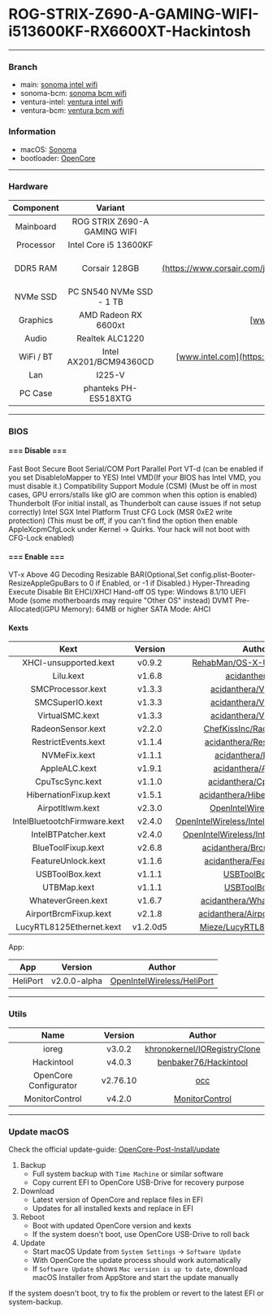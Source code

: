 # ROG-STRIX-Z690-A-GAMING-WIFI-i513600KF-RX6600XT-Hackintosh

---

### Branch

- main: [sonoma intel wifi](https://github.com/cuihairu/ROG-STRIX-Z690-A-GAMING-WIFI-i513600KF-RX6600XT-Hackintosh)
- sonoma-bcm: [sonoma bcm wifi](https://github.com/cuihairu/ROG-STRIX-Z690-A-GAMING-WIFI-i513600KF-RX6600XT-Hackintosh/tree/sonoma-bcm)
- ventura-intel: [ventura intel wifi](https://github.com/cuihairu/ROG-STRIX-Z690-A-GAMING-WIFI-i513600KF-RX6600XT-Hackintosh/tree/ventura-intel)
- ventura-bcm: [ventura bcm wifi](https://github.com/cuihairu/ROG-STRIX-Z690-A-GAMING-WIFI-i513600KF-RX6600XT-Hackintosh/tree/ventura-bcm)



### Information 

- macOS: [Sonoma](https://www.apple.com/macos/sonoma/)
- bootloader: [OpenCore](https://github.com/acidanthera/OpenCorePkg/releases/latest)

---


### Hardware

| Component    | Variant                      | Link                                                                                                                                           |
|:------------:|:----------------------------:|:----------------------------------------------------------------------------------------------------------------------------------------------:|
| Mainboard    | ROG STRIX Z690-A GAMING WIFI | [rog.asus.com](https://rog.asus.com/motherboards/rog-strix/rog-strix-z690-a-gaming-wifi-model/)                                                |
| Processor    | Intel Core i5 13600KF        | [ark.intel.com](https://ark.intel.com/content/www/us/en/ark/products/230494/intel-core-i5-13600kf-processor-24m-cache-up-to-5-10-ghz.html)     |
| DDR5 RAM     | Corsair 128GB                | [www.corsair.com](https://www.corsair.com/ja/zh/%E7%B1%BB%E5%88%AB/%E4%BA%A7%E5%93%81/%E5%86%85%E5%AD%98/VENGEANCE-LPX/p/CMK128GX4M4A2666C16)  |
| NVMe SSD     | PC SN540 NVMe SSD - 1 TB     | [www.westerndigital.com](www.westerndigital.com)                                                                                               |
| Graphics     | AMD Radeon RX 6600xt         | [www.amd.com](https://www.amd.com/en/products/graphics/amd-radeon-rx-6600-xt)                                                                  |
| Audio        | Realtek ALC1220              | [Supported-codecs](https://github.com/acidanthera/AppleALC/wiki/Supported-codecs)                                                              |
| WiFi / BT    | Intel AX201/BCM94360CD       | [www.intel.com](https://www.intel.com/content/www/us/en/products/sku/130293/intel-wifi-6-ax201-gig/specifications.html)                        |
| Lan          | I225-V                       |                                                                                                                                                |
| PC Case      | phanteks PH-ES518XTG         | [phanteks.cn](https://phanteks.cn/Evolv_Series/PH-ES518XTG)                                                                                    |


---

### BIOS 

#### === Disable ===
Fast Boot
Secure Boot
Serial/COM Port
Parallel Port
VT-d (can be enabled if you set DisableIoMapper to YES)
Intel VMD(If your BIOS has Intel VMD, you must disable it.)
Compatibility Support Module (CSM) (Must be off in most cases, GPU errors/stalls like gIO are common when this option is enabled)
Thunderbolt (For initial install, as Thunderbolt can cause issues if not setup correctly)
Intel SGX
Intel Platform Trust
CFG Lock (MSR 0xE2 write protection) (This must be off, if you can't find the option then enable AppleXcpmCfgLock under Kernel -> Quirks. Your hack will not boot with CFG-Lock enabled)

#### === Enable ===
VT-x
Above 4G Decoding
Resizable BAR(Optional,Set config.plist-Booter-ResizeAppleGpuBars to 0 if Enabled, or -1 if Disabled.)
Hyper-Threading
Execute Disable Bit
EHCI/XHCI Hand-off
OS type: Windows 8.1/10 UEFI Mode (some motherboards may require "Other OS" instead)
DVMT Pre-Allocated(iGPU Memory): 64MB or higher
SATA Mode: AHCI



#### Kexts

|             Kext             |   Version    |                            Author                            |
| :--------------------------: | :----------: | :----------------------------------------------------------: |
|    XHCI-unsupported.kext     |    v0.9.2    | [RehabMan/OS-X-USB-Inject-All](https://github.com/RehabMan/OS-X-USB-Inject-All/tree/master/XHCI-unsupported.kext) |
|          Lilu.kext           |    v1.6.8    | [acidanthera/Lilu](https://github.com/acidanthera/Lilu/releases) |
|      SMCProcessor.kext       |    v1.3.3    | [acidanthera/VirtualSMC](https://github.com/acidanthera/VirtualSMC/releases) |
|       SMCSuperIO.kext        |    v1.3.3    | [acidanthera/VirtualSMC](https://github.com/acidanthera/VirtualSMC/releases) |
|       VirtualSMC.kext        |    v1.3.3    | [acidanthera/VirtualSMC](https://github.com/acidanthera/VirtualSMC/releases) |
|      RadeonSensor.kext       |    v2.2.0    | [ChefKissInc/RadeonSensor](https://github.com/ChefKissInc/RadeonSensor/releases) |
|     RestrictEvents.kext      |    v1.1.4    | [acidanthera/RestrictEvents](https://github.com/acidanthera/RestrictEvents) |
|         NVMeFix.kext         |    v1.1.1    | [acidanthera/NVMeFix](https://github.com/acidanthera/NVMeFix) |
|     AppleALC.kext            |    v1.9.1    | [acidanthera/AppleALC](https://github.com/acidanthera/AppleALC/releases)          |
|     CpuTscSync.kext          |    v1.1.0    | [acidanthera/CpuTscSync](https://github.com/acidanthera/CpuTscSync/releases)      |
| HibernationFixup.kext        |    v1.5.1    | [acidanthera/HibernationFixup](https://github.com/acidanthera/HibernationFixup/releases)    |
|       AirpotItlwm.kext       |    v2.3.0    | [OpenIntelWireless/itlwm](https://github.com/OpenIntelWireless/itlwm/releases) |
| IntelBluetootchFirmware.kext |    v2.4.0    | [OpenIntelWireless/IntelBluetoothFirmware](https://github.com/OpenIntelWireless/IntelBluetoothFirmware/releases) |
|     IntelBTPatcher.kext      |    v2.4.0    | [OpenIntelWireless/IntelBTPatcher.kext](https://github.com/OpenIntelWireless/IntelBluetoothFirmware/releases) |
|      BlueToolFixup.kext      |    v2.6.8    | [acidanthera/BrcmPatchRAM](https://github.com/acidanthera/BrcmPatchRAM/releases) |
|      FeatureUnlock.kext      |    v1.1.6    | [acidanthera/FeatureUnlock](https://github.com/acidanthera/FeatureUnlock/releases) |
|       USBToolBox.kext        |    v1.1.1    | [USBToolBox/kext](https://github.com/USBToolBox/kext/releases) |
|         UTBMap.kext          |    v1.1.1    | [USBToolBox/tool](https://github.com/USBToolBox/tool)     |
|      WhateverGreen.kext      |    v1.6.7    | [acidanthera/WhateverGreen/](https://github.com/acidanthera/WhateverGreen/releases) |
|    AirportBrcmFixup.kext     |    v2.1.8    | [acidanthera/AirportBrcmFixup](https://github.com/acidanthera/AirportBrcmFixup/releases) |
|LucyRTL8125Ethernet.kext| v1.2.0d5 | [Mieze/LucyRTL8125Ethernet](https://github.com/Mieze/LucyRTL8125Ethernet/releases) |

App:


|     App      | Version | Author                                                       |
| :----------: | :-----: | ------------------------------------------------------------ |
|   HeliPort   | v2.0.0-alpha | [OpenIntelWireless/HeliPort](https://github.com/OpenIntelWireless/HeliPort/releases) |

---

### Utils

| Name                                 | Version      | Author                                                                                                             |
|:------------------------------------:|:------------:|:------------------------------------------------------------------------------------------------------------------:|
| ioreg                                | v3.0.2       | [khronokernel/IORegistryClone](https://github.com/khronokernel/IORegistryClone/blob/master/ioreg-302.zip)          |
| Hackintool                           | v4.0.3       | [benbaker76/Hackintool](https://github.com/benbaker76/Hackintool/releases)                                         |
| OpenCore Configurator                | v2.76.10     | [occ](https://mackie100projects.altervista.org/download-opencore-configurator/)                                    |
| MonitorControl                       | v4.2.0       | [MonitorControl](https://github.com/MonitorControl/MonitorControl/releases)                                        |

---


### Update macOS

Check the official update-guide: [OpenCore-Post-Install/update](https://dortania.github.io/OpenCore-Post-Install/universal/update.html)

1. Backup
   - Full system backup with `Time Machine` or similar software
   - Copy current EFI to OpenCore USB-Drive for recovery purpose
2. Download
   - Latest version of OpenCore and replace files in EFI
   - Updates for all installed kexts and replace in EFI
3. Reboot
   - Boot with updated OpenCore version and kexts
   - If the system doesn't boot, use OpenCore USB-Drive to roll back
4. Update
   - Start macOS Update from `System Settings` -> `Software Update`
   - With OpenCore the update process should work automatically
   - If `Software Update` shows `Mac version is up to date`, download macOS Installer from AppStore and start the update manually

If the system doesn't boot, try to fix the problem or revert to the latest EFI or system-backup.
